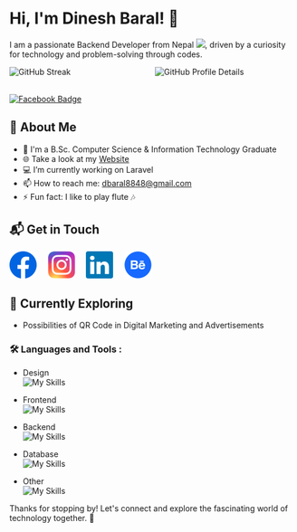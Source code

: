 # Hi, I'm Dinesh Baral! 👋 

I am a passionate Backend Developer from Nepal <img src="https://camo.githubusercontent.com/b0515f00aebd4f76b5aab2601347ad35bc0e1ad56950e8f4772c831f0cf6ba3d/68747470733a2f2f692e70696e696d672e636f6d2f6f726967696e616c732f61332f35632f63302f61333563633038663330653833623030356239343562316638336630656133372e676966" width="12">, driven by a curiosity for technology and problem-solving through codes.  

<div style="display: flex; align-items: center; justify-content: space-between;">
  <img src="https://github-readme-streak-stats.herokuapp.com?user=d-baral&theme=react" alt="GitHub Streak" style="width: 49%; height: auto;" />
  <img src="https://github-profile-summary-cards.vercel.app/api/cards/profile-details?username=d-baral&theme=react" alt="GitHub Profile Details" style="width: 49%; height: auto;" />
</div>
<br>

[![Facebook Badge](https://github-readme-activity-graph.vercel.app/graph?username=d-baral&custom_title=Dinesh%20Baral%27s%20GitHub%20Activity%20Graph&theme=react&area=true)](#)


## 🚀 About Me

- 🔭 I'm a B.Sc. Computer Science & Information Technology Graduate
- 🌐 Take a look at my <a href="https://www.dineshbaral.com.np/">Website</a>
- 💻 I’m currently working on Laravel
- 📫 How to reach me: <a href="mailto:dbaral8848@gmail.com">dbaral8848@gmail.com</a>
- ⚡ Fun fact: I like to play flute 🎶

## 📬 Get in Touch

[![Facebook Badge](https://raw.githubusercontent.com/d-baral/d-baral/main/facebook.svg)](https://www.facebook.com/dinz.111) &nbsp;&nbsp;&nbsp;
[![Instagram Badge](https://raw.githubusercontent.com/d-baral/d-baral/main/instagram.svg)](https://www.instagram.com/dinz.111/) &nbsp;&nbsp;&nbsp;
[![LinkedIn Badge](https://raw.githubusercontent.com/d-baral/d-baral/main/linkedin.svg)](https://www.linkedin.com/in/d-baral/) &nbsp;&nbsp;&nbsp;
[![Behance Badge](https://raw.githubusercontent.com/d-baral/d-baral/main/behance.svg)](https://www.behance.net/dineshbaral) &nbsp;&nbsp;&nbsp;


## 🌱 Currently Exploring

  - Possibilities of QR Code in Digital Marketing and Advertisements


### :hammer_and_wrench: Languages and Tools :

- Design <br>
  ![My Skills](https://go-skill-icons.vercel.app/api/icons?i=ps,ai,figma,xd)

- Frontend <br>
  ![My Skills](https://go-skill-icons.vercel.app/api/icons?i=html,css,js)
  
- Backend <br>
  ![My Skills](https://go-skill-icons.vercel.app/api/icons?i=php,laravel,livewire)

- Database <br>
  ![My Skills](https://go-skill-icons.vercel.app/api/icons?i=mysql,postgres)
  
- Other <br>
  ![My Skills](https://go-skill-icons.vercel.app/api/icons?i=git,github,gitlab,vscode,postman)

  
Thanks for stopping by! Let's connect and explore the fascinating world of technology together. 🚀
